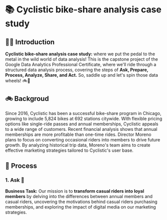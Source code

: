 # 📚 Cyclistic bike-share analysis case study 

## 👋🏻 Introduction 

**Cyclistic bike-share analysis case study:** where we put the pedal to the metal in the wild world of data analysis! This is the capstone project of the Google Data Analytics Professional Certificate, where we'll ride through a structured data analysis process, covering the steps of **Ask, Prepare, Process, Analyze, Share, and Act.** So, saddle up and let's spin those data wheels! 🚲💨

## 🚲 Backgroud
Since 2016, Cyclistic has been a successful bike-share program in Chicago, growing to include 5,824 bikes at 692 stations citywide. With flexible pricing options like single-ride passes and annual memberships, Cyclistic appeals to a wide range of customers. Recent financial analysis shows that annual memberships are more profitable than one-time rides. Director Moreno plans to focus on converting occasional riders into members to drive future growth. By analyzing historical trip data, Moreno's team aims to create effective marketing strategies tailored to Cyclistic's user base.

## 🤔 Process
### 1. Ask 💬
**Business Task:** Our mission is to **transform casual riders into loyal members** by delving into the differences between annual members and casual riders, uncovering the motivations behind casual riders purchasing memberships, and exploring the impact of digital media on our marketing strategies.
